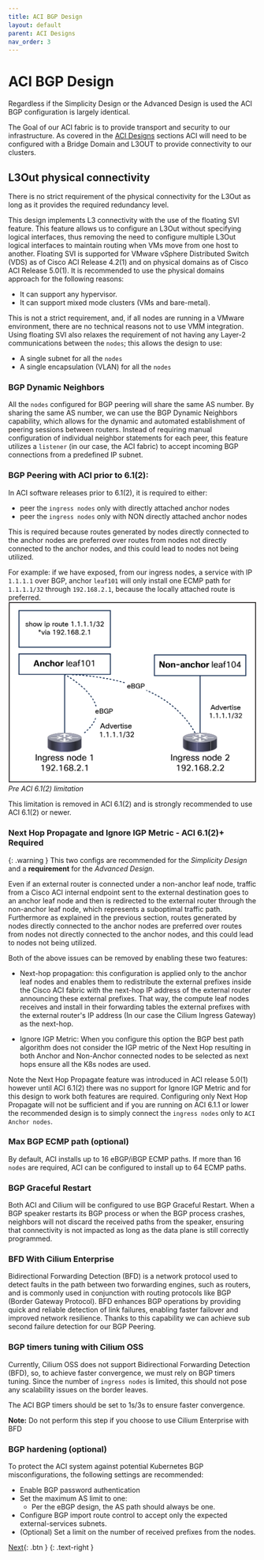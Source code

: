 ```yaml
---
title: ACI BGP Design
layout: default
parent: ACI Designs
nav_order: 3
---
```


# ACI BGP Design
Regardless if the Simplicity Design or the Advanced Design is used the ACI BGP configuration is largely identical. 

The Goal of our ACI fabric is to provide transport and security to our infrastructure. As covered in the [ACI Designs](../aci_designs) sections ACI will need to be configured with a Bridge Domain and L3OUT to provide connectivity to our clusters. 


## L3Out physical connectivity

There is no strict requirement of the physical connectivity for the L3Out as long as it provides the required redundancy level.

This design implements L3 connectivity with the use of the floating SVI feature. This feature allows us to configure an L3Out without specifying logical interfaces, thus removing the need to configure multiple L3Out logical interfaces to maintain routing when VMs move from one host to another. Floating SVI is supported for VMware vSphere Distributed Switch (VDS) as of Cisco ACI Release 4.2(1) and on physical domains as of Cisco ACI Release 5.0(1). It is recommended to use the physical domains approach for the following reasons:

* It can support any hypervisor.
* It can support mixed mode clusters (VMs and bare-metal).

This is not a strict requirement, and, if all nodes are running in a VMware environment, there are no technical reasons not to use VMM integration.
Using floating SVI also relaxes the requirement of not having any Layer-2 communications between the `nodes`; this allows the design to use:

* A single subnet for all the `nodes`
* A single encapsulation (VLAN) for all the `nodes`

### BGP Dynamic Neighbors

All the `nodes` configured for BGP peering will share the same AS number. By sharing the same AS number, we can use the BGP Dynamic Neighbors capability, which allows for the dynamic and automated establishment of peering sessions between routers. Instead of requiring manual configuration of individual neighbor statements for each peer, this feature utilizes a `listener` (in our case, the ACI fabric) to accept incoming BGP connections from a predefined IP subnet.


### BGP Peering with ACI prior to 6.1(2):

In ACI software releases prior to 6.1(2), it is required to either:
* peer the `ingress nodes` only with directly attached anchor nodes
* peer the `ingress nodes` only with NON directly attached anchor nodes

This is required because routes generated by nodes directly connected to the anchor nodes are preferred over routes from nodes not directly connected to the anchor nodes, and this could lead to nodes not being utilized.

For example: if we have exposed, from our ingress nodes, a service with IP `1.1.1.1` over BGP, anchor `leaf101` will only install one ECMP path for `1.1.1.1/32` through `192.168.2.1`, because the locally attached route is preferred.
![pre6.1(2)-limitation](../images/pre612-limitation.png)
*Pre ACI 6.1(2) limitation*
 
This limitation is removed in ACI 6.1(2) and is strongly recommended to use ACI 6.1(2) or newer.

### Next Hop Propagate and Ignore IGP Metric - ACI 6.1(2)+ Required

{: .warning } 
This two configs are recommended for the *Simplicity Design* and a **requirement** for the *Advanced Design*.

Even if an external router is connected under a non-anchor leaf node, traffic from a Cisco ACI internal endpoint sent to the external destination goes to an anchor leaf node and then is redirected to the external router through the non-anchor leaf node, which represents a suboptimal traffic path. Furthermore as explained in the previous section, routes generated by nodes directly connected to the anchor nodes are preferred over routes from nodes not directly connected to the anchor nodes, and this could lead to nodes not being utilized.

Both of the above issues can be removed by enabling these two features:

* Next-hop propagation: this configuration is applied only to the anchor leaf nodes and enables them to redistribute the external prefixes inside the Cisco ACI fabric with the next-hop IP address of the external router announcing these external prefixes. That way, the compute leaf nodes receives and install in their forwarding tables the external prefixes with the external router's IP address (In our case the Cilium Ingress Gateway) as the next-hop.

* Ignore IGP Metric: When you configure this option the BGP best path algorithm does not consider the IGP metric of the Next Hop resulting in both Anchor and Non-Anchor connected nodes to be selected as next hops ensure all the K8s nodes are used.

Note the Next Hop Propagate  feature was introduced in ACI release 5.0(1) however until ACI 6.1(2) there was no support for Ignore IGP Metric and for this design to work both features are required. Configuring only Next Hop Propagate will not be sufficient and if you are running on ACI 6.1.1 or lower the recommended design is to simply connect the `ingress nodes` only to `ACI Anchor nodes`. 

### Max BGP ECMP path (optional)

By default, ACI installs up to 16 eBGP/iBGP ECMP paths. If more than 16 `nodes` are required, ACI can be configured to install up to 64 ECMP paths.

### BGP Graceful Restart

Both ACI and Cilium will be configured to use BGP Graceful Restart. When a BGP speaker restarts its BGP process or when the BGP process crashes, neighbors will not discard the received paths from the speaker, ensuring that connectivity is not impacted as long as the data plane is still correctly programmed.

### BFD With Cilium Enterprise 

Bidirectional Forwarding Detection (BFD) is a network protocol used to detect faults in the path between two forwarding engines, such as routers, and is commonly used in conjunction with routing protocols like BGP (Border Gateway Protocol). BFD enhances BGP operations by providing quick and reliable detection of link failures, enabling faster failover and improved network resilience. Thanks to this capability we can achieve sub second failure detection for our BGP Peering.

### BGP timers tuning with Cilium OSS

Currently, Cilium OSS does not support Bidirectional Forwarding Detection (BFD), so, to achieve faster convergence, we must rely on BGP timers tuning. Since the number of `ingress nodes` is limited, this should not pose any scalability issues on the border leaves.

The ACI BGP timers should be set to 1s/3s to ensure faster convergence.

**Note:** Do not perform this step if you choose to use Cilium Enterprise with BFD

### BGP hardening (optional)

To protect the ACI system against potential Kubernetes BGP misconfigurations, the following settings are recommended:

* Enable BGP password authentication
* Set the maximum AS limit to one:
  * Per the eBGP design, the AS path should always be one.
* Configure BGP import route control to accept only the expected external-services subnets.
* (Optional) Set a limit on the number of received prefixes from the nodes.


[Next](/docs/aci/examples/advanced/){: .btn }
{: .text-right }